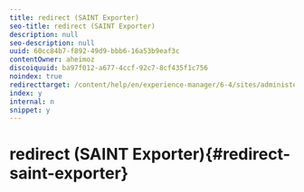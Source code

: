 ```yaml
---
title: redirect (SAINT Exporter)
seo-title: redirect (SAINT Exporter)
description: null
seo-description: null
uuid: 60cc84b7-f892-49d9-bbb6-16a53b9eaf3c
contentOwner: aheimoz
discoiquuid: ba97f012-a677-4ccf-92c7-8cf435f1c756
noindex: true
redirecttarget: /content/help/en/experience-manager/6-4/sites/administering/using/adobeanalytics-classifications
index: y
internal: n
snippet: y
---
```


# redirect (SAINT Exporter){#redirect-saint-exporter}

